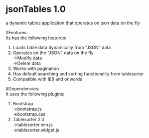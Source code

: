 # jsonTables 1.0
a dynamic tables application that operates on  json data on the fly  

#Features:  
Its has the following features:  
1) Loads table data dynamically from "JSON" data  
2) Operates on the "JSON" data on the fly  
  ->Modify data  
  ->Delete data  
3) Works with pagination   
4) Has default searching and sorting functionality from tablesorter  
5) Compatible with IE8 and onwards

#Dependencies:  
It uses the following plugins:  
1) Bootstrap  
  ->bootstrap.js  
  ->bootstrap.css  
2) Tablesorter 2.0   
  ->tablesorter.min.js  
  ->tablesorter.widget.js  
  
